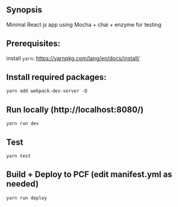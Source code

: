 ## Synopsis

Minimal React js app using Mocha + chai + enzyme for testing

## Prerequisites:

install `yarn`: https://yarnpkg.com/lang/en/docs/install/

## Install required packages:
```
yarn add webpack-dev-server -D
```

## Run locally (http://localhost:8080/)
```
yarn run dev
```

## Test
```
yarn test
```

## Build + Deploy to PCF  (edit manifest.yml as needed)
```
yarn run deploy
```


